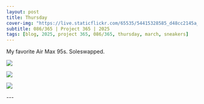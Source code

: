 ```yaml
---
layout: post
title: Thursday
cover-img: "https://live.staticflickr.com/65535/54415328585_d48cc2145a_h.jpg"
subtitle: 086/365 | Project 365 | 2025
tags: [blog, 2025, project 365, 086/365, thursday, march, sneakers]
---
```

<style>
  .intro-header.big-img {
    background-position:center; 
  }
</style>
My favorite Air Max 95s. Soleswapped.
<p class="post-img-wrap">
  <img src="https://live.staticflickr.com/65535/54415328585_d48cc2145a_h.jpg">
</p>
<p class="post-img-wrap">
  <img src="https://live.staticflickr.com/65535/54414074687_156be2b49d_h.jpg">
</p>
<p class="post-img-wrap">
  <img src="https://live.staticflickr.com/65535/54415128864_479e81501d_h.jpg">
</p>
---
